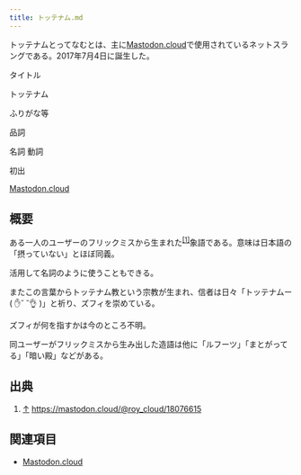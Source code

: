 ```yaml
---
title: トッテナム.md
---
```

<div>

トッテナムとってなむとは、主に[Mastodon.cloud](/Mastodon.cloud "Mastodon.cloud")で使用されているネットスラングである。2017年7月4日に誕生した。

タイトル

</div>

トッテナム

ふりがな等

品詞

名詞 動詞

初出

[Mastodon.cloud](/Mastodon.cloud "Mastodon.cloud")

  

  

## 概要

ある一人のユーザーのフリックミスから生まれた<sup>[\[1\]](#cite_note-1)</sup>象語である。意味は日本語の「摂っていない」とほぼ同義。

活用して名詞のように使うこともできる。

またこの言葉からトッテナム教という宗教が生まれ、信者は日々「トッテナムー( ✋˘ ˘👌 )」と祈り、ズフィを崇めている。

ズフィが何を指すかは今のところ不明。

同ユーザーがフリックミスから生み出した造語は他に「ルフーツ」「まとがってる」「暗い殿」などがある。

## 出典

<div>

1.  [↑](#cite_ref-1) <a href="https://mastodon.cloud/@roy_cloud/18076615" rel="nofollow">https://mastodon.cloud/@roy_cloud/18076615</a>

</div>

## 関連項目

-   [Mastodon.cloud](/Mastodon.cloud "Mastodon.cloud")
